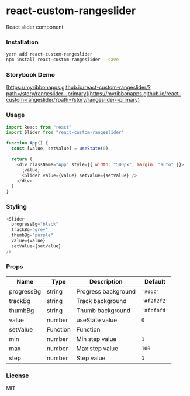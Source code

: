 # react-custom-rangeslider

React slider component

### Installation

```sh
yarn add react-custom-rangeslider
npm install react-custom-rangeslider --save
```

### Storybook Demo

[https://myribbonapps.github.io/react-custom-rangeslider/?path=/story/rangeslider--primary](https://myribbonapps.github.io/react-custom-rangeslider/?path=/story/rangeslider--primary)

### Usage

```javascript
import React from "react"
import Slider from "react-custom-rangeslider"

function App() {
  const [value, setValue] = useState(0)

  return (
    <div className="App" style={{ width: "500px", margin: "auto" }}>
      {value}
      <Slider value={value} setValue={setValue} />
    </div>
  )
}
```

### Styling

```javascript
<Slider
  progressBg="black"
  trackBg="grey"
  thumbBg="purple"
  value={value}
  setValue={setValue}
/>
```

### Props

| Name       | Type     | Description         | Default     |
| ---------- | -------- | ------------------- | ----------- |
| progressBg | string   | Progress background | `'#06c'`    |
| trackBg    | string   | Track background    | `'#f2f2f2'` |
| thumbBg    | string   | Thumb background    | `'#fbfbfd'` |
| value      | number   | useState value      | `0`         |
| setValue   | Function | Function            |             |
| min        | number   | Min step value      | `1`         |
| max        | number   | Max step value      | `100`       |
| step       | number   | Step value          | `1`         |

### License

MIT
